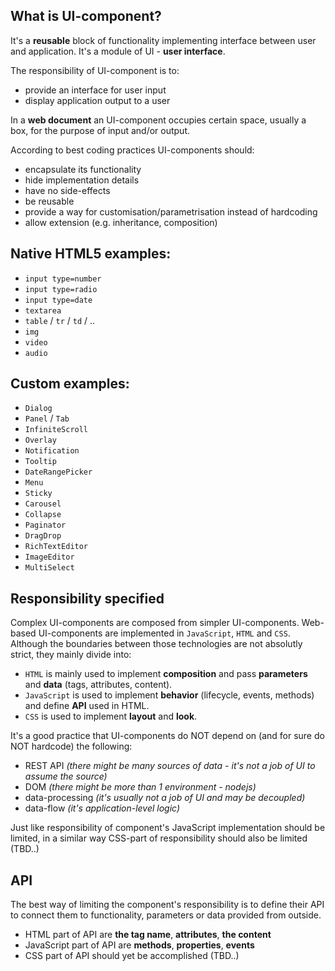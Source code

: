 ## What is UI-component?

It's a **reusable** block of functionality implementing interface between user and application.
It's a module of UI - **user interface**.

The responsibility of UI-component is to:
- provide an interface for user input
- display application output to a user

In a **web document** an UI-component occupies certain space, usually a box, for the purpose of input and/or output.

According to best coding practices UI-components should:
- encapsulate its functionality
- hide implementation details
- have no side-effects
- be reusable
- provide a way for customisation/parametrisation instead of hardcoding
- allow extension (e.g. inheritance, composition)

## Native HTML5 examples:

* `input type=number`
* `input type=radio`
* `input type=date`
* `textarea`
* `table` / `tr` / `td` / ..
* `img`
* `video`
* `audio`

## Custom examples:

* `Dialog`
* `Panel` / `Tab`
* `InfiniteScroll`
* `Overlay`
* `Notification`
* `Tooltip`
* `DateRangePicker`
* `Menu`
* `Sticky`
* `Carousel`
* `Collapse`
* `Paginator`
* `DragDrop`
* `RichTextEditor`
* `ImageEditor`
* `MultiSelect`

## Responsibility specified

Complex UI-components are composed from simpler UI-components. Web-based UI-components are implemented in `JavaScript`, `HTML` and `CSS`. Although the boundaries between those technologies are not absolutly strict, they mainly divide into:

* `HTML` is mainly used to implement **composition** and pass **parameters** and **data** (tags, attributes, content).
* `JavaScript` is used to implement **behavior** (lifecycle, events, methods) and define **API** used in HTML.
* `CSS` is used to implement **layout** and **look**.

It's a good practice that UI-components do NOT depend on (and for sure do NOT hardcode) the following:

* REST API  *(there might be many sources of data - it's not a job of UI to assume the source)*
* DOM  *(there might be more than 1 environment - nodejs)*
* data-processing  *(it's usually not a job of UI and may be decoupled)*
* data-flow  *(it's application-level logic)*

Just like responsibility of component's JavaScript implementation should be limited, in a similar way CSS-part of responsibility should also be limited (TBD..)

## API

The best way of limiting the component's responsibility is to define their API to connect them to functionality, parameters or data provided from outside.

* HTML part of API are **the tag name**, **attributes**, **the content**
* JavaScript part of API are **methods**, **properties**, **events**
* CSS part of API should yet be accomplished (TBD..)

